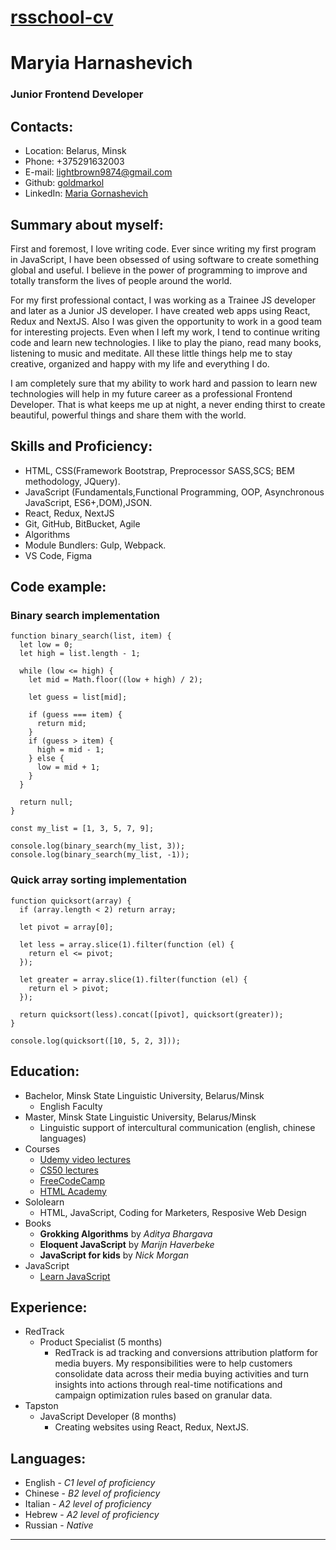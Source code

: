 # [rsschool-cv](https://goldmarkol.github.io/rsschool-cv)

# Maryia Harnashevich

### Junior Frontend Developer

## Contacts:

- Location: Belarus, Minsk
- Phone: +375291632003
- E-mail: lightbrown9874@gmail.com
- Github: [goldmarkol](https://github.com/goldmarkol)
- LinkedIn: [Maria Gornashevich](https://www.linkedin.com/in/maria-gornashevich-4b8a371b8/)

## Summary about myself:

First and foremost, I love writing code. Ever since writing my first program in JavaScript, I have been obsessed of using software to create something global and useful. I believe in the power of programming to improve and totally transform the lives of people around the world.

For my first professional contact, I was working as a Trainee JS developer and later as a Junior JS developer. I have created web apps using React, Redux and NextJS. Also I was given the opportunity to work in a good team for interesting projects. Even when I left my work, I tend to continue writing code and learn new technologies. I like to play the piano, read many books, listening to music and meditate. All these little things help me to stay creative, organized and happy with my life and everything I do.

I am completely sure that my ability to work hard and passion to learn new technologies will help in my future career as a professional Frontend Developer. That is what keeps me up at night, a never ending thirst to create beautiful, powerful things and share them with the world.

## Skills and Proficiency:

- HTML, CSS(Framework Bootstrap, Preprocessor SASS,SCS; BEM methodology, JQuery).
- JavaScript (Fundamentals,Functional Programming, OOP, Asynchronous JavaScript, ES6+,DOM),JSON.
- React, Redux, NextJS
- Git, GitHub, BitBucket, Agile
- Algorithms
- Module Bundlers: Gulp, Webpack.
- VS Code, Figma

## Code example:

### Binary search implementation

```
function binary_search(list, item) {
  let low = 0;
  let high = list.length - 1;

  while (low <= high) {
    let mid = Math.floor((low + high) / 2);

    let guess = list[mid];

    if (guess === item) {
      return mid;
    }
    if (guess > item) {
      high = mid - 1;
    } else {
      low = mid + 1;
    }
  }

  return null;
}

const my_list = [1, 3, 5, 7, 9];

console.log(binary_search(my_list, 3));
console.log(binary_search(my_list, -1));
```

### Quick array sorting implementation

```
function quicksort(array) {
  if (array.length < 2) return array;

  let pivot = array[0];

  let less = array.slice(1).filter(function (el) {
    return el <= pivot;
  });

  let greater = array.slice(1).filter(function (el) {
    return el > pivot;
  });

  return quicksort(less).concat([pivot], quicksort(greater));
}

console.log(quicksort([10, 5, 2, 3]));
```

## Education:

- Bachelor, Minsk State Linguistic University, Belarus/Minsk
  - English Faculty
- Master, Minsk State Linguistic University, Belarus/Minsk
  - Linguistic support of intercultural communication (english, chinese languages)
- Courses
  - [Udemy video lectures](https://www.udemy.com/)
  - [CS50 lectures](https://www.youtube.com/channel/UCcabW7890RKJzL968QWEykA)
  - [FreeCodeCamp](https://www.freecodecamp.org/)
  - [HTML Academy](https://htmlacademy.ru/)
- Sololearn
  - HTML, JavaScript, Coding for Marketers, Resposive Web Design
- Books
  - **Grokking Algorithms** by _Aditya Bhargava_
  - **Eloquent JavaScript** by _Marijn Haverbeke_
  - **JavaScript for kids** by _Nick Morgan_
- JavaScript
  - [Learn JavaScript](https://learn.javascript.ru/)

## Experience:

- RedTrack
  - Product Specialist (5 months)
    - RedTrack is ad tracking and conversions attribution platform for media buyers. My responsibilities were to help customers consolidate data across their media buying activities and turn insights into actions through real-time notifications and campaign optimization rules based on granular data.
- Tapston
  - JavaScript Developer (8 months)
    - Creating websites using React, Redux, NextJS.

## Languages:

- English - _C1 level of proficiency_
- Chinese - _B2 level of proficiency_
- Italian - _A2 level of proficiency_
- Hebrew - _A2 level of proficiency_
- Russian - _Native_

---
